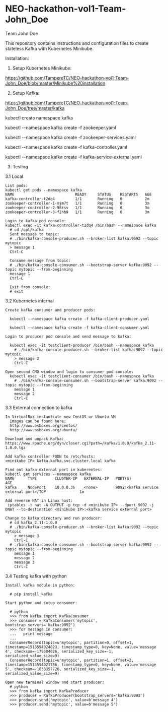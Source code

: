 # NEO-hackathon-vol1-Team-John_Doe
Team John Doe


This repository contains instructions and configuration files to create stateless Kafka with Kubernetes Minikube.

Installation:

1. Setup Kubernetes Minikube:

https://github.com/TampereTC/NEO-hackathon-vol1-Team-John_Doe/blob/master/Minikube%20installation

2. Setup Kafka:

https://github.com/TampereTC/NEO-hackathon-vol1-Team-John_Doe/tree/master/kafka

kubectl create namespace kafka

kubectl --namespace kafka create -f zookeeper.yaml

kubectl --namespace kafka create -f zookeeper-services.yaml

kubectl --namespace kafka create -f kafka-controller.yaml

kubectl --namespace kafka create -f kafka-service-external.yaml


3. Testing

  3.1 Local

    List pods:  
    kubectl get pods --namespace kafka  
    NAME                           READY     STATUS    RESTARTS   AGE
    kafka-controller-t2dq4         1/1       Running   0          2m    
    zookeeper-controller-1-mjm7t   1/1       Running   0          3m    
    zookeeper-controller-2-98rsv   1/1       Running   0          3m    
    zookeeper-controller-3-f2hb9   1/1       Running   0          3m    
 
    Login to kafka pod console:  
    kubectl exec -it kafka-controller-t2dq4 /bin/bash --namespace kafka    
      # cd /opt/kafka      
      Sent message to topic:      
      # ./bin/kafka-console-producer.sh --broker-list kafka:9092 --topic mytopic      
      > message 1      
      Ctrl-C
      
      Consume message from topic:      
      # ./bin/kafka-console-consumer.sh --bootstrap-server kafka:9092 --topic mytopic --from-beginning      
      message 1      
      Ctrl-C
      
      Exit from console:      
      # exit
      
      
  3.2 Kubernetes internal
  
    Create kafka consumer and producer pods:
    
      kubectl --namespace kafka create -f kafka-client-producer.yaml
    
      kubectl --namespace kafka create -f kafka-client-consumer.yaml
      
    Login to producer pod console and send message to kafka:
    
      kubectl exec -it testclient-producer /bin/bash --namespace kafka
        # ./bin/kafka-console-producer.sh --broker-list kafka:9092 --topic mytopic
        > message 2
        Ctrl-C
    
    Open second CMD window and login to consumer pod console:
      kubectl exec -it testclient-consumer /bin/bash --namespace kafka
        # ./bin/kafka-console-consumer.sh --bootstrap-server kafka:9092 --topic mytopic --from-beginning
        message 1
        message 2
        Ctrl-C
    
  3.3 External connection to kafka
  
    In VirtualBox instantiate new CentOS or Ubuntu VM
      Images can be found here:
      http://www.osboxes.org/centos/
      http://www.osboxes.org/ubuntu/
      
    Download and unpack Kafka:
    https://www.apache.org/dyn/closer.cgi?path=/kafka/1.0.0/kafka_2.11-1.0.0.tgz

    Add kafka controller FQDN to /etc/hosts:
    <minikube IP> kafka.kafka.svc.cluster.local kafka 
    
    Find out kafka external port in kuberentes:
    kubectl get services --namespace kafka
    NAME      TYPE        CLUSTER-IP   EXTERNAL-IP   PORT(S)                      AGE
    kafka     NodePort    10.0.0.36    <none>        9092:<kafka service external port>/TCP               1m
  
    Add reverse NAT in Linux host:
     iptables -t nat -A OUTPUT -p tcp -d <minikube IP> --dport 9092 -j DNAT --to-destination <minikube IP>:<kafka service external port>
    
    Change to kafka directory and run producer:
      # cd kafka_2.11-1.0.0
      # ./bin/kafka-console-producer.sh --broker-list kafka:9092 --topic mytopic
        > message 3
        Ctrl-C
      # ./bin/kafka-console-consumer.sh --bootstrap-server kafka:9092 --topic mytopic --from-beginning
        message 1
        message 2
        message 3
        Ctrl-C
    
  3.4 Testing kafka with python
      
    Install kafka module in python:
     
      # pip install kafka
        
    Start python and setup consumer:
        
      # python
      >>> from kafka import KafkaConsumer
      >>> consumer = KafkaConsumer('mytopic', bootstrap_servers='kafka:9092')
      >>> for message in consumer:
      ...   print message
      ...
      ConsumerRecord(topic=u'mytopic', partition=0, offset=1, timestamp=1513594024823, timestamp_type=0, key=None, value='message 4', checksum=-179384026, serialized_key_size=-1, serialized_value_size=9)
      ConsumerRecord(topic=u'mytopic', partition=1, offset=2, timestamp=1513594021786, timestamp_type=0, key=None, value='message 5', checksum=-1033357726, serialized_key_size=-1, serialized_value_size=9)
        
    Open new terminal window and start producer:
      # python
      >>> from kafka import KafkaProducer
      >>> producer = KafkaProducer(bootstrap_servers='kafka:9092')
      >>> producer.send('mytopic', value=b'message 4')
      >>> producer.send('mytopic', value=b'message 5')
